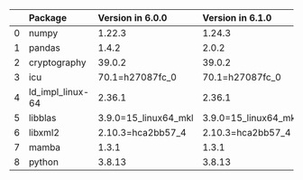 <!-- markdown-link-check-disable -->

|    | Package          | Version in 6.0.0     | Version in 6.1.0     | Status   |
|---:|:-----------------|:---------------------|:---------------------|:---------|
|  0 | numpy            | 1.22.3               | 1.24.3               | UPDATED  |
|  1 | pandas           | 1.4.2                | 2.0.2                | UPDATED  |
|  2 | cryptography     | 39.0.2               | 39.0.2               |          |
|  3 | icu              | 70.1=h27087fc_0      | 70.1=h27087fc_0      |          |
|  4 | ld_impl_linux-64 | 2.36.1               | 2.36.1               |          |
|  5 | libblas          | 3.9.0=15_linux64_mkl | 3.9.0=15_linux64_mkl |          |
|  6 | libxml2          | 2.10.3=hca2bb57_4    | 2.10.3=hca2bb57_4    |          |
|  7 | mamba            | 1.3.1                | 1.3.1                |          |
|  8 | python           | 3.8.13               | 3.8.13               |          |